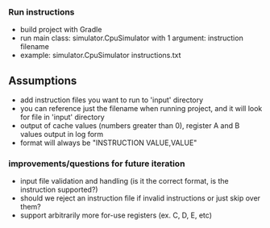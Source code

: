 ### Run instructions

- build project with Gradle
- run main class: simulator.CpuSimulator with 1 argument: instruction filename
- example: simulator.CpuSimulator instructions.txt

## Assumptions

- add instruction files you want to run to 'input' directory
- you can reference just the filename when running project, and it will look for file in 'input' directory
- output of cache values (numbers greater than 0), register A and B values output in log form
- format will always be "INSTRUCTION VALUE,VALUE"

### improvements/questions for future iteration

- input file validation and handling (is it the correct format, is the instruction supported?)
- should we reject an instruction file if invalid instructions or just skip over them?
- support arbitrarily more for-use registers (ex. C, D, E, etc)